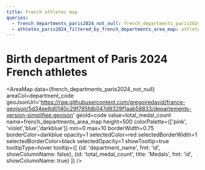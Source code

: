 ```yaml
---
title: French athletes map
queries:
  - french_departments_paris2024_not_null: french_departments_paris2024_not_null.sql
  - athletes_paris2024_filtered_by_french_departments_area_map: athletes_paris2024_filtered_by_french_departments_area_map.sql
---
```


# Birth department of Paris 2024 French athletes

<AreaMap 
    data={french_departments_paris2024_not_null} 
    areaCol=department_code
    geoJsonUrl='https://raw.githubusercontent.com/gregoiredavid/france-geojson/5d34ee6d0140c29f785fdb047d9329f1aab58833/departements-version-simplifiee.geojson'
    geoId=code
    value=total_medal_count
    name=french_departments_area_map
    height=500
    colorPalette={['pink', 'violet','blue','darkblue']}
    min=0
    max=10
    borderWidth=0.75
    borderColor=darkblue
    opacity=1
    selectedColor=red
    selectedBorderWidth=1
    selectedBorderColor=black
    selectedOpacity=1
    showTooltip=true
    tooltipType=hover
    tooltip={[
      {id: 'department_name', fmt: 'id', showColumnName: false},
      {id: 'total_medal_count', title: 'Medals', fmt: 'id', showColumnName: true}
    ]}
/>

<DataTable data={athletes_paris2024_filtered_by_french_departments_area_map} search=true totalRow=true>

  <Column id=athlete_name align=center title="Athlete" />
  <Column id=gender align=center title="Gender" />
  <Column id=disciplines align=center title="Disciplines" />
	<Column id=gold_medal_count align=center title="Gold Medals" contentType=colorscale scaleColor=#FFD700 />
	<Column id=silver_medal_count align=center title="Silver Medals" contentType=colorscale scaleColor=#C0C0C0 />
  <Column id=bronze_medal_count align=center title="Bronze Medals" contentType=colorscale scaleColor=#CD7F32 />
	<Column id=total_medal_count align=center title="Total" />
  <Column id=athlete_url contentType=link linkLabel="Details →" />
</DataTable>